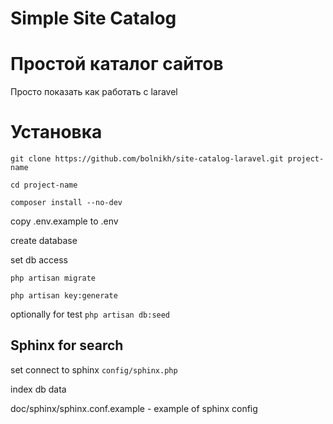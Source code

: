 # Simple Site Catalog


# Простой каталог сайтов

Просто показать как работать с laravel



# Установка


`git clone https://github.com/bolnikh/site-catalog-laravel.git project-name`

`cd project-name`

`composer install --no-dev`

copy .env.example to .env

create database

set db access

`php artisan migrate`

`php artisan key:generate`

optionally for test 
`php artisan db:seed`


## Sphinx for search

set connect to sphinx `config/sphinx.php`

index db data

doc/sphinx/sphinx.conf.example  - example of sphinx config 

